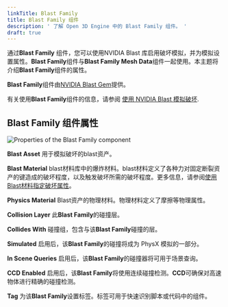 ```yaml
---
linkTitle: Blast Family
title: Blast Family 组件
description: ' 了解 Open 3D Engine 中的 Blast Family 组件。 '
draft: true
---
```




通过**Blast Family** 组件，您可以使用NVIDIA Blast 库启用破坏模拟，并为模拟设置属性。**Blast Family**组件与**Blast Family Mesh Data**组件一起使用。本主题将介绍**Blast Family**组件的属性。

**Blast Family**组件由[NVIDIA Blast Gem](/docs/user-guide/gems/reference/physics/nvidia/nvidia-blast/)提供。

有关使用**Blast Family**组件的信息，请参阅 [使用 NVIDIA Blast 模拟破坏](/docs/user-guide/interactivity/physics/nvidia-blast/).

## Blast Family 组件属性

![Properties of the Blast Family component](/images/user-guide/physx/blast/ui-blast-family-component.png)

**Blast Asset**
用于模拟破坏的blast资产。

**Blast Material**
blast材料库中的爆炸材料。blast材料定义了各种力对固定断裂资产的键造成的破坏程度，以及触发破坏所需的破坏程度。更多信息，请参阅[使用Blast材料指定破坏属性](/docs/user-guide/interactivity/physics/nvidia-blast/materials/)。

**Physics Material**
Blast资产的物理材料。物理材料定义了摩擦等物理属性。

**Collision Layer**
此**Blast Family**的碰撞层。

**Collides With**
碰撞组，包含与该**Blast Family**碰撞的层。

**Simulated**
启用后，该**Blast Family**的碰撞将成为 PhysX 模拟的一部分。

**In Scene Queries**
启用后，该**Blast Family**的碰撞器将可用于场景查询。

**CCD Enabled**
启用后，该**Blast Family**将使用连续碰撞检测。**CCD**可确保对高速物体进行精确的碰撞检测。

  **Tag**
  为该**Blast Family**设置标签。标签可用于快速识别脚本或代码中的组件。
